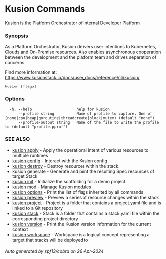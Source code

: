 # Kusion Commands

Kusion is the Platform Orchestrator of Internal Developer Platform

### Synopsis

As a Platform Orchestrator, Kusion delivers user intentions to Kubernetes, Clouds and On-Premise resources. Also enables asynchronous cooperation between the development and the platform team and drives separation of concerns.

 Find more information at: https://www.kusionstack.io/docs/user_docs/reference/cli/kusion/

```
kusion [flags]
```

### Options

```
  -h, --help                    help for kusion
      --profile string          Name of profile to capture. One of (none|cpu|heap|goroutine|threadcreate|block|mutex) (default "none")
      --profile-output string   Name of the file to write the profile to (default "profile.pprof")
```

### SEE ALSO

* [kusion apply](kusion-apply.md)	 - Apply the operational intent of various resources to multiple runtimes
* [kusion config](kusion-config.md)	 - Interact with the Kusion config
* [kusion destroy](kusion-destroy.md)	 - Destroy resources within the stack.
* [kusion generate](kusion-generate.md)	 - Generate and print the resulting Spec resources of target Stack
* [kusion init](kusion-init.md)	 - Initialize the scaffolding for a demo project
* [kusion mod](kusion-mod.md)	 - Manage Kusion modules
* [kusion options](kusion-options.md)	 - Print the list of flags inherited by all commands
* [kusion preview](kusion-preview.md)	 - Preview a series of resource changes within the stack
* [kusion project](kusion-project.md)	 - Project is a folder that contains a project.yaml file and is linked to a Git repository
* [kusion stack](kusion-stack.md)	 - Stack is a folder that contains a stack.yaml file within the corresponding project directory
* [kusion version](kusion-version.md)	 - Print the Kusion version information for the current context
* [kusion workspace](kusion-workspace.md)	 - Workspace is a logical concept representing a target that stacks will be deployed to

###### Auto generated by spf13/cobra on 26-Apr-2024
